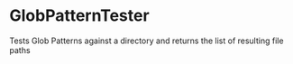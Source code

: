 # GlobPatternTester
Tests Glob Patterns against a directory and returns the list of resulting file paths
